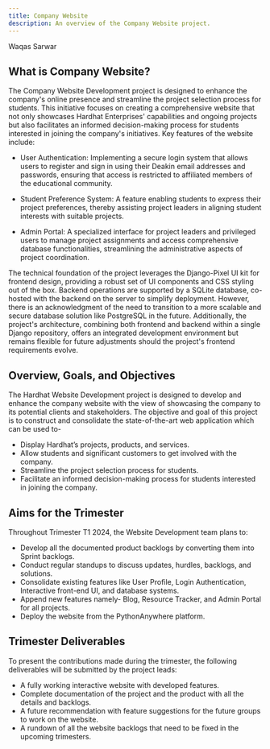 ```yaml
---
title: Company Website
description: An overview of the Company Website project.
---
```


Waqas Sarwar

## What is Company Website?

The Company Website Development project is designed to enhance the company's online presence and streamline the project selection process for students. This initiative focuses on creating a comprehensive website that not only showcases Hardhat Enterprises' capabilities and ongoing projects but also facilitates an informed decision-making process for students interested in joining the company's initiatives.
Key features of the website include:

- User Authentication: Implementing a secure login system that allows users to register and sign in using their Deakin email addresses and passwords, ensuring that access is restricted to affiliated members of the educational community.

- Student Preference System: A feature enabling students to express their project preferences, thereby assisting project leaders in aligning student interests with suitable projects.

- Admin Portal: A specialized interface for project leaders and privileged users to manage project assignments and access comprehensive database functionalities, streamlining the administrative aspects of project coordination.

The technical foundation of the project leverages the Django-Pixel UI kit for frontend design, providing a robust set of UI components and CSS styling out of the box. Backend operations are supported by a SQLite database, co-hosted with the backend on the server to simplify deployment. However, there is an acknowledgment of the need to transition to a more scalable and secure database solution like PostgreSQL in the future. Additionally, the project's architecture, combining both frontend and backend within a single Django repository, offers an integrated development environment but remains flexible for future adjustments should the project's frontend requirements evolve.

## Overview, Goals, and Objectives
The Hardhat Website Development project is designed to develop and enhance the company website with the view of showcasing the company to its potential clients and stakeholders. The objective and goal of this project is to construct and consolidate the state-of-the-art web application which can be used to-
-	Display Hardhat’s projects, products, and services.
-	Allow students and significant customers to get involved with the company.
-	Streamline the project selection process for students.
-	Facilitate an informed decision-making process for students interested in joining the company.

## Aims for the Trimester
Throughout Trimester T1 2024, the Website Development team plans to:
-	Develop all the documented product backlogs by converting them into Sprint backlogs.
-	Conduct regular standups to discuss updates, hurdles, backlogs, and solutions.
-	Consolidate existing features like User Profile, Login Authentication, Interactive front-end UI, and database systems.
-	Append new features namely- Blog, Resource Tracker, and Admin Portal for all projects.
-	Deploy the website from the PythonAnywhere platform.

## Trimester Deliverables
To present the contributions made during the trimester, the following deliverables will be submitted by the project leads:
-	A fully working interactive website with developed features.
-	Complete documentation of the project and the product with all the details and backlogs.
-	A future recommendation with feature suggestions for the future groups to work on the website.
-	A rundown of all the website backlogs that need to be fixed in the upcoming trimesters.

